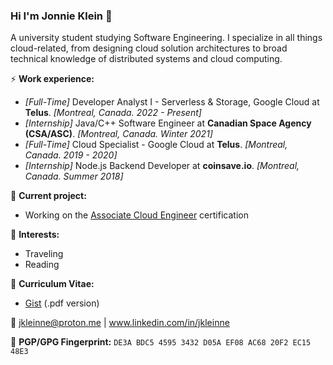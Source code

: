### Hi I'm Jonnie Klein 👋
A university student studying Software Engineering. I specialize in all things cloud-related, from designing cloud solution architectures to broad technical knowledge of distributed systems and cloud computing.

⚡ **Work experience:** <br>
- _[Full-Time]_ 
Developer Analyst I - Serverless & Storage, Google Cloud at **Telus**. _[Montreal, Canada. 2022 - Present]_
- _[Internship]_ Java/C++ Software Engineer at **Canadian Space Agency (CSA/ASC)**. _[Montreal, Canada. Winter 2021]_
- _[Full-Time]_ Cloud Specialist - Google Cloud at **Telus**. _[Montreal, Canada. 2019 - 2020]_
- _[Internship]_ Node.js Backend Developer at **coinsave.io**. _[Montreal, Canada. Summer 2018]_

🔭 **Current project:**
- Working on the [Associate Cloud Engineer](https://cloud.google.com/certification/cloud-engineer) certification

🌱 **Interests:**
- Traveling
- Reading


📜 **Curriculum Vitae:**
- [Gist](https://gist.github.com/JKleinne/c56e9906bd509c3af0200f778343428b) (.pdf version)

💬 [jkleinne@proton.me](mailto:jkleinne@proton.me) | www.linkedin.com/in/jkleinne

🔑 **PGP/GPG Fingerprint:** `DE3A BDC5 4595 3432 D05A EF08 AC68 20F2 EC15 48E3`

<!--[![Top Langs](https://github-readme-stats.vercel.app/api/top-langs/?username=jkleinne&layout=compact&hide=tex)](https://github.com/anuraghazra/github-readme-stats)-->

<!--
**JKleinne/JKleinne** is a ✨ _special_ ✨ repository because its `README.md` (this file) appears on your GitHub profile.
